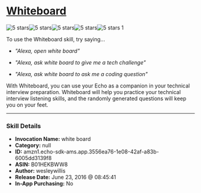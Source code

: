 # [Whiteboard](http://alexa.amazon.com/#skills/amzn1.echo-sdk-ams.app.3556ea76-1e08-42af-a83b-6005dd3139f8)
![5 stars](../../images/ic_star_black_18dp_1x.png)![5 stars](../../images/ic_star_black_18dp_1x.png)![5 stars](../../images/ic_star_black_18dp_1x.png)![5 stars](../../images/ic_star_black_18dp_1x.png)![5 stars](../../images/ic_star_black_18dp_1x.png) 1

To use the Whiteboard skill, try saying...

* *"Alexa, open white board"*

* *"Alexa, ask white board to give me a tech challenge"*

* *"Alexa, ask white board to ask me a coding question"*

With Whiteboard, you can use your Echo as a companion in your technical interview preparation.  Whiteboard will help you practice your technical interview listening skills, and the randomly generated questions will keep you on your feet.

***

### Skill Details

* **Invocation Name:** white board
* **Category:** null
* **ID:** amzn1.echo-sdk-ams.app.3556ea76-1e08-42af-a83b-6005dd3139f8
* **ASIN:** B01HEKBWW8
* **Author:** wesleywillis
* **Release Date:** June 23, 2016 @ 08:45:41
* **In-App Purchasing:** No
